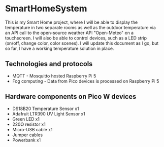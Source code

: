 # SmartHomeSystem
This is my Smart Home project, where I will be able to display the temperature in two separate rooms as well as the outdoor temperature via an API call to the open-source weather API "Open-Meteo" on a touchscreen. I will also be able to control devices, such as a LED strip (on/off, change color, color scenes). I will update this document as I go, but so far, I have a working temperature solution in place.

## Technologies and protocols
* MQTT - Mosquitto hosted Raspberry Pi 5
* Fog computing - Data from Pico devices is processed on Raspberry Pi 5


## Hardware components on Pico W devices
* DS18B20 Temperature Sensor x1
* Adafruit LTR390 UV Light Sensor x1
* Green LED x1
* 220Ω resistor x1
* Micro-USB cable x1
* Jumper cables
* Powerbank x1
